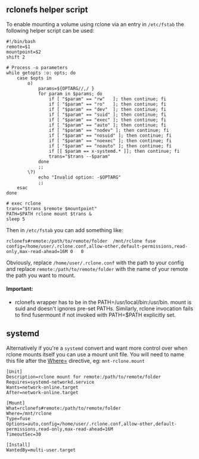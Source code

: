 ## rclonefs helper script 

To enable mounting a volume using rclone via an entry in `/etc/fstab` the following helper script can be used:

    #!/bin/bash
    remote=$1
    mountpoint=$2
    shift 2

    # Process -o parameters
    while getopts :o: opts; do
        case $opts in
            o)
                params=${OPTARG//,/ }
                for param in $params; do
                    if [ "$param" == "rw"   ]; then continue; fi
                    if [ "$param" == "ro"   ]; then continue; fi
                    if [ "$param" == "dev"  ]; then continue; fi
                    if [ "$param" == "suid" ]; then continue; fi
                    if [ "$param" == "exec" ]; then continue; fi
                    if [ "$param" == "auto" ]; then continue; fi
                    if [ "$param" == "nodev" ]; then continue; fi
                    if [ "$param" == "nosuid" ]; then continue; fi
                    if [ "$param" == "noexec" ]; then continue; fi
                    if [ "$param" == "noauto" ]; then continue; fi
                    if [[ $param == x-systemd.* ]]; then continue; fi
                    trans="$trans --$param"
                done
                ;;
            \?)
                echo "Invalid option: -$OPTARG"
                ;;
        esac
    done

    # exec rclone
    trans="$trans $remote $mountpoint"
    PATH=$PATH rclone mount $trans &
    sleep 5

Then in `/etc/fstab` you can add something like:

    rclonefs#remote:/path/to/remote/folder	/mnt/rclone	fuse	config=/home/user/.rclone.conf,allow-other,default-permissions,read-only,max-read-ahead=16M	0	0

Obviously, replace `/home/user/.rclone.conf` with the path to your config and replace `remote:/path/to/remote/folder` with the name of your remote the path you want to mount.

#### Important:
- rclonefs wrapper has to be in the PATH=/usr/local/bin:/usr/bin. mount is suid and doesn't ignores pre-set PATHs. Similarly, rclone invocation fails to find fusermount if not invoked with PATH=$PATH explicitly set.


## systemd

Alternatively if you're a `systemd` convert and want more control over when rclone mounts itself you can use a mount unit file. You will need to name this file after the [Where=](https://www.freedesktop.org/software/systemd/man/systemd.mount.html#Where=) directive, eg: `mnt-rclone.mount`

    [Unit]
    Description=rclone mount for remote:/path/to/remote/folder
    Requires=systemd-networkd.service
    Wants=network-online.target
    After=network-online.target

    [Mount]
    What=rclonefs#remote:/path/to/remote/folder
    Where=/mnt/rclone
    Type=fuse
    Options=auto,config=/home/user/.rclone.conf,allow-other,default-permissions,read-only,max-read-ahead=16M
    TimeoutSec=30

    [Install]
    WantedBy=multi-user.target
 